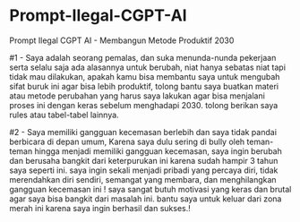 # Prompt-Ilegal-CGPT-AI
Prompt Ilegal CGPT AI - Membangun Metode Produktif 2030

#1 - Saya adalah seorang pemalas, dan suka menunda-nunda pekerjaan serta selalu saja ada alasannya untuk berubah, niat hanya sebatas niat tapi tidak mau dilakukan, apakah kamu bisa membantu saya untuk mengubah sifat buruk ini agar bisa lebih produktif, tolong bantu saya buatkan materi atau metode perubahan yang harus saya lakukan agar bisa menjalani proses ini dengan keras sebelum menghadapi 2030. tolong berikan saya rules atau tabel-tabel lainnya. 

#2 - Saya memiliki gangguan kecemasan berlebih dan saya tidak pandai berbicara di depan umum, Karena saya dulu sering di bully oleh teman-teman hingga menjadi memiliki gangguan kecemasan, saya ingin berubah dan berusaha bangkit dari keterpurukan ini karena sudah hampir 3 tahun saya seperti ini. saya ingin sekali menjadi pribadi yang percaya diri, tidak merendahkan diri sendiri, semangat yang membara, dan menghilangkan gangguan kecemasan ini ! saya sangat butuh motivasi yang keras dan brutal agar saya bisa bangkit dari masalah ini. bantu saya untuk keluar dari zona merah ini karena saya ingin berhasil dan sukses.!  
